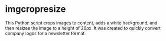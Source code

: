 # imgcropresize
This Python script crops images to content, adds a white background, and then resizes the image to a height of 20px. It was created to quickly convert company logos for a newsletter format.
